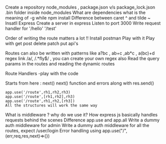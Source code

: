 Create a repository
node_modules , package.json v/s package_lock.json 
.bin folder inside node_modules 
What are dependencies 
what is the meaning of -g while npm install 
Difference between caret ^ and tilde ~
Insatll Express 
Create a server in express 
Listen to port 3000 
Write request handler for '/hello' '/test'


Order of writing the route matters a lot !! 
Install postman 
Play with it 
Play with get post delete patch put api's 

Routes can also be written with patterns like a?bc , ab+c ,ab*c , a(bc)+d  
 regex link /a/, /.*fly$/  , you can create your own regex also
 Read the query params in the routes and reading the dynamic routes


 Route Handlers -play with the code 

Starts from here : 
 next()
 next() function and errors along with res.send()

    app.use('/route',rh1,rh2,rh3) 
    app.use('/route',[rh1,rh2],rh3) 
    app.use('/route',rh1,rh2,[rh3]) 
    All the structures will work the same way 
 What is middleware ? why do we use it?
 How express js basically handles requests behind the scenes
 Difference app.use and app.all
 Write a dummy auth middleware for admin
 Write a dummy auth middleware for all the routes, expect /user/login
 Error handling using app.use("/",(err,req,res,next)=>{})